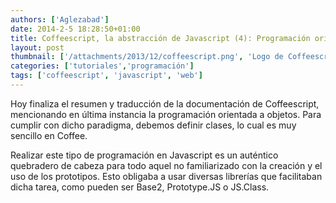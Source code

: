 ```yaml
---
authors: ['Aglezabad']
date: 2014-2-5 18:28:50+01:00
title: Coffeescript, la abstracción de Javascript (4): Programación orientada a objetos.
layout: post
thumbnail: ['/attachments/2013/12/coffeescript.png', 'Logo de Coffeescript.']
categories: ['tutoriales','programación']
tags: ['coffeescript', 'javascript', 'web']
---
```


Hoy finaliza el resumen y traducción de la documentación de Coffeescript, mencionando en última instancia la programación orientada a objetos. Para cumplir con dicho paradigma, debemos definir clases, lo cual es muy sencillo en Coffee.

Realizar este tipo de programación en Javascript es un auténtico quebradero de cabeza para todo aquel no familiarizado con la creación y el uso de los prototipos. Esto obligaba a usar diversas librerías que facilitaban dicha tarea, como pueden ser Base2, Prototype.JS o JS.Class.



